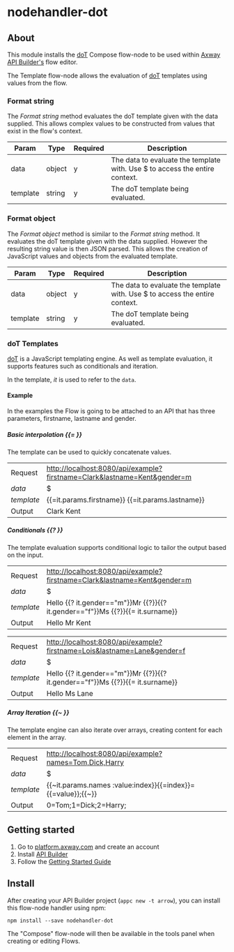 # nodehandler-dot

## About

This module installs the [doT](http://olado.github.io/doT/) Compose flow-node to be used within [Axway API Builder's](https://www.axway.com/en/datasheet/axway-api-builder)
flow editor.

The Template flow-node allows the evaluation of [doT](http://olado.github.io/doT/) templates using values from the flow.

### Format string
The _Format string_ method evaluates the doT template given with the data supplied. This allows complex values to be constructed from values that exist in the flow's context.

| Param | Type | Required | Description |
| --- | --- | --- | --- |
| data | object | y | The data to evaluate the template with. Use $ to access the entire context. |
| template | string | y | The doT template being evaluated. |

### Format object
The _Format object_ method is similar to the _Format string_ method. It evaluates the doT template given with the data supplied. However the resulting string value is then JSON parsed. This allows the creation of JavaScript values and objects from the evaluated template.

| Param | Type | Required | Description |
| --- | --- | --- | --- |
| data | object | y | The data to evaluate the template with. Use $ to access the entire context. |
| template | string | y | The doT template being evaluated. |

### doT Templates
[doT](http://olado.github.io/doT/) is a JavaScript templating engine. As well as template evaluation, it supports features such as conditionals and iteration.

In the template, _it_ is used to refer to the `data`.

#### Example
In the examples the Flow is going to be attached to an API that has three parameters, firstname, lastname and gender.

##### Basic interpolation {{= }}
The template can be used to quickly concatenate values.

| | |
| - | - |
| Request | <http://localhost:8080/api/example?firstname=Clark&lastname=Kent&gender=m> |
| _data_ | $ |
| _template_ | {{=it.params.firstname}} {{=it.params.lastname}} |
| Output | Clark Kent |


##### Conditionals {{? }}
The template evaluation supports conditional logic to tailor the output based on the input.

| | |
| - | - |
| Request | <http://localhost:8080/api/example?firstname=Clark&lastname=Kent&gender=m> |
| _data_ | $ |
| _template_ | Hello {{? it.gender=="m"}}Mr {{?}}{{? it.gender=="f"}}Ms {{?}}{{= it.surname}} |
| Output | Hello Mr Kent |

| | |
| - | - |
| Request | <http://localhost:8080/api/example?firstname=Lois&lastname=Lane&gender=f> |
| _data_ | $ |
| _template_ | Hello {{? it.gender=="m"}}Mr {{?}}{{? it.gender=="f"}}Ms {{?}}{{= it.surname}} |
| Output | Hello Ms Lane |


##### Array Iteration {{~ }}
The template engine can also iterate over arrays, creating content for each element in the array.


| | |
| - | - |
| Request | <http://localhost:8080/api/example?names=Tom,Dick,Harry> |
| _data_ | $ |
| _template_ | {{~it.params.names :value:index}}{{=index}}={{=value}};{{~}} |
| Output | 0=Tom;1=Dick;2=Harry; |


## Getting started

1.  Go to [platform.axway.com](https://platform.appcelerator.com) and create an account
1.  Install [API Builder](https://docs.axway.com/bundle/API_Builder_allOS_en/page/api_builder.html)
1.  Follow the [Getting Started Guide](https://docs.axway.com/bundle/API_Builder_allOS_en/page/api_builder_getting_started_guide.html)

## Install

After creating your API Builder project (`appc new -t arrow`), you can install this flow-node handler
using npm:

```
npm install --save nodehandler-dot
```

The "Compose" flow-node will then be available in the tools panel when creating or editing Flows.
